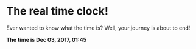 # The real time clock!

Ever wanted to know what the time is? Well, your journey is about to end!

**The time is Dec 03, 2017, 01:45**